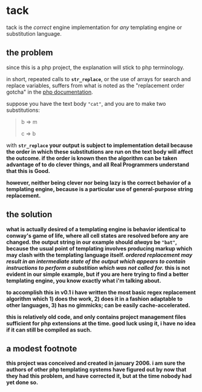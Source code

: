 tack
====

<p>tack is the <i>correct</i> engine implementation for <i>any</i> templating
engine or substitution language.</p>

the problem
-----------

<p>since this is a php project, the explanation will stick to php
terminology.</p>

<p>in short, repeated calls to <code><b>str_replace</b></code>, or the use of
arrays for search and replace variables, suffers from what is noted as the
"replacement order gotcha" in the <a href="http://php.net/str_replace">php
documentation</a>.</p>

<p>suppose you have the text body <code>"cat"</code>, and you are to make two
substitutions:</p>

> b =&gt; m
>
> c =&gt; b

<p>with <code><b>str_replace<?b></code> your output is subject to implementation
detail because the order in which these substitutions are run on the text body
will affect the outcome. if the order is known then the algorithm can be taken
advantage of to do clever things, and all Real Programmers understand that this
is Good.</p>

<p>however, neither being clever nor being lazy is the correct behavior of a
templating engine, because is a particular use of general-purpose string
replacement.</p>


the solution
------------

<p>what is actually desired of a templating engine is behavior identical to
conway's game of life, where all cell states are resolved before any are
changed. the output string in our example should <i>always</i> be
<code>"bat"</code>, because the usual point of templating involves producing
markup which may clash with the templating language itself. <i>ordered
replacement may result in an intermediate state of the output which appears to
contain instructions to perform a substition which was not called for.</i>
this is not evident in our simple example, but if you are here trying to find
a better templating engine, you know exactly what i'm talking about.</p>

<p>to accomplish this in v0.1 i have written the most basic regex replacement
algorithm which 1) does the work, 2) does it in a fashion adaptable to other
languages, 3) has no gimmicks; can be easily cache-accelerated.</p>

<p>this is relatively old code, and only contains project management files
sufficient for php extensions at the time. good luck using it, i have no idea
if it can still be compiled as such.</p>


a modest footnote
-----------------

<p>this project was conceived and created in january 2006. i am sure the authors
of other php templating systems have figured out by now that they had this
problem, and have corrected it, but at the time nobody had yet done so.</p>
